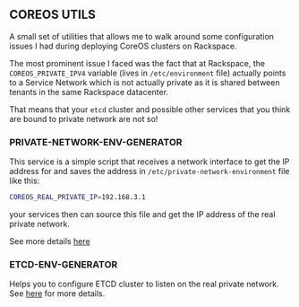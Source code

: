 ## COREOS UTILS

A small set of utilities that allows me to walk around some configuration issues I had during deploying CoreOS clusters on Rackspace.

The most prominent issue I faced was the fact that at Rackspace, the `COREOS_PRIVATE_IPV4` variable (lives in `/etc/environment` file) actually points to a Service Network which is not actually private as it is shared between tenants in the same Rackspace datacenter.

That means that your `etcd` cluster and possible other services that you think are bound to private network are not so!

### PRIVATE-NETWORK-ENV-GENERATOR

This service is a simple script that receives a network interface to get the IP address for and saves the address in `/etc/private-network-environment` file like this:   

```bash
COREOS_REAL_PRIVATE_IP=192.168.3.1
```

your services then can source this file and get the IP address of the real private network.

See more details [here](https://github.com/pavlo/coreos-utils/tree/master/private-network-env-generator)


### ETCD-ENV-GENERATOR

Helps you to configure ETCD cluster to listen on the real private network. See [here](https://github.com/pavlo/coreos-utils/tree/master/etcd-env-generator) for more details.
